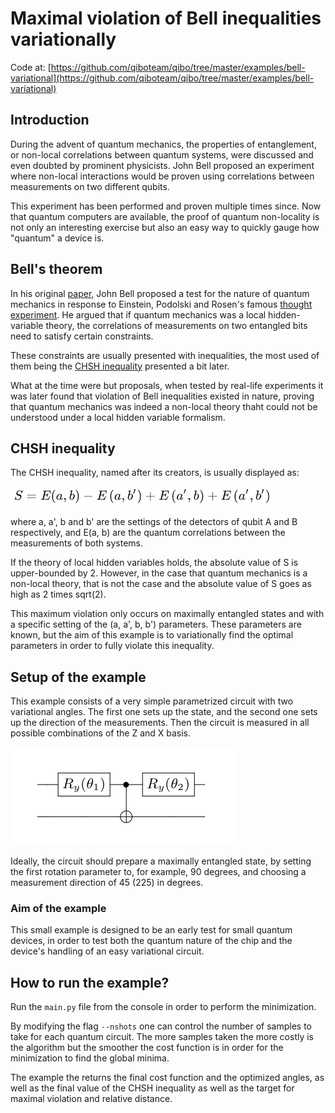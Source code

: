 # Maximal violation of Bell inequalities variationally

Code at: [https://github.com/qiboteam/qibo/tree/master/examples/bell-variational](https://github.com/qiboteam/qibo/tree/master/examples/bell-variational)

## Introduction

During the advent of quantum mechanics, the properties of entanglement, or non-local correlations between quantum systems, were discussed and even doubted by prominent physicists. John Bell proposed an experiment where non-local interactions would be proven using correlations between measurements on two different qubits.

This experiment has been performed and proven multiple times since. Now that quantum computers are available, the proof of quantum non-locality is not only an interesting exercise but also an easy way to quickly gauge how "quantum" a device is.

## Bell's theorem

In his original [paper](https://journals.aps.org/ppf/pdf/10.1103/PhysicsPhysiqueFizika.1.195), John Bell proposed a test for the nature of quantum mechanics in response to Einstein, Podolski and Rosen's famous [thought experiment](https://journals.aps.org/pr/abstract/10.1103/PhysRev.47.777). He argued that if quantum mechanics was a local hidden-variable theory, the correlations of measurements on two entangled bits need to satisfy certain constraints.

These constraints are usually presented with inequalities, the most used of them being the [CHSH inequality](https://journals.aps.org/prl/abstract/10.1103/PhysRevLett.23.880) presented a bit later.

What at the time were but proposals, when tested by real-life experiments it was later found that violation of Bell inequalities existed in nature, proving that quantum mechanics was indeed a non-local theory thaht could not be understood under a local hidden variable formalism.

## CHSH inequality

The CHSH inequality, named after its creators, is usually displayed as:

![circuit](images/chshequation.png)

where a, a', b and b' are the settings of the detectors of qubit A and B respectively, and E(a, b) are the quantum correlations between the measurements of both systems.

If the theory of local hidden variables holds, the absolute value of S is upper-bounded by 2. However, in the case that quantum mechanics is a non-local theory, that is not the case and the absolute value of S goes as high as 2 times sqrt(2).

This maximum violation only occurs on maximally entangled states and with a specific setting of the (a, a', b, b') parameters. These parameters are known, but the aim of this example is to variationally find the optimal parameters in order to fully violate this inequality.

## Setup of the example

This example consists of a very simple parametrized circuit with two variational angles. The first one sets up the state, and the second one sets up the direction of the measurements. Then the circuit is measured in all possible combinations of the Z and X basis.

![circuit](images/circuit.png)

Ideally, the circuit should prepare a maximally entangled state, by setting the first rotation parameter to, for example, 90 degrees, and choosing a measurement direction of 45 (225) in degrees.

### Aim of the example

This small example is designed to be an early test for small quantum devices, in order to test both the quantum nature of the chip and the device's handling of an easy variational circuit.

## How to run the example?

Run the `main.py` file from the console in order to perform the minimization.

By modifying the flag `--nshots` one can control the number of samples to take for each quantum circuit. The more samples taken the more costly is the algorithm but the smoother the cost function is in order for the minimization to find the global minima.

The example the returns the final cost function and the optimized angles, as well as the final value of the CHSH inequality as well as the target for maximal violation and relative distance.
